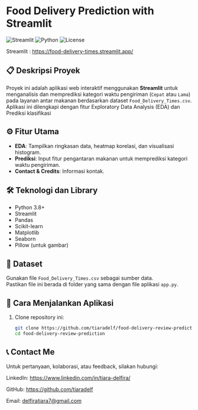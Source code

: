 # Food Delivery Prediction with Streamlit

![Streamlit](https://img.shields.io/badge/Streamlit-App-orange)
![Python](https://img.shields.io/badge/Python-3.8%2B-blue)
![License](https://img.shields.io/badge/License-MIT-green)

Streamlit : https://food-delivery-times.streamlit.app/

## 📋 Deskripsi Proyek
Proyek ini adalah aplikasi web interaktif menggunakan **Streamlit** untuk menganalisis dan memprediksi kategori waktu pengiriman (`Cepat` atau `Lama`) pada layanan antar makanan berdasarkan dataset `Food_Delivery_Times.csv`.
Aplikasi ini dilengkapi dengan fitur Exploratory Data Analysis (EDA) dan Prediksi klasifikasi

## ⚙️ Fitur Utama
- **EDA**: Tampilkan ringkasan data, heatmap korelasi, dan visualisasi histogram.
- **Prediksi**: Input fitur pengantaran makanan untuk memprediksi kategori waktu pengiriman.
- **Contact & Credits**: Informasi kontak.

## 🛠️ Teknologi dan Library
- Python 3.8+
- Streamlit
- Pandas
- Scikit-learn
- Matplotlib
- Seaborn
- Pillow (untuk gambar)

## 📁 Dataset
Gunakan file `Food_Delivery_Times.csv` sebagai sumber data.  
Pastikan file ini berada di folder yang sama dengan file aplikasi `app.py`.

## 🚀 Cara Menjalankan Aplikasi

1. Clone repository ini:
   ```bash
   git clone https://github.com/tiaradelf/food-delivery-review-prediction.git
   cd food-delivery-review-prediction

## 📞 Contact Me
Untuk pertanyaan, kolaborasi, atau feedback, silakan hubungi:

LinkedIn: https://www.linkedin.com/in/tiara-delfira/

GitHub: https://github.com/tiaradelf

Email: delfiratiara7@gmail.com
